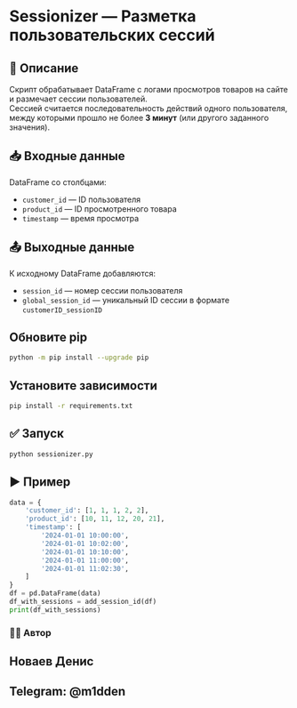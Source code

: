 # Sessionizer — Разметка пользовательских сессий

## 📌 Описание

Скрипт обрабатывает DataFrame с логами просмотров товаров на сайте и размечает сессии пользователей.  
Сессией считается последовательность действий одного пользователя, между которыми прошло не более **3 минут** (или другого заданного значения).

## 📥 Входные данные

DataFrame со столбцами:

- `customer_id` — ID пользователя
- `product_id` — ID просмотренного товара
- `timestamp` — время просмотра

## 📤 Выходные данные

К исходному DataFrame добавляются:

- `session_id` — номер сессии пользователя
- `global_session_id` — уникальный ID сессии в формате `customerID_sessionID`

## Обновите pip

```bash
python -m pip install --upgrade pip
```

## Установите зависимости

```bash
pip install -r requirements.txt
```
## ✅ Запуск

```bash
python sessionizer.py
```

## ▶ Пример

```python
data = {
    'customer_id': [1, 1, 1, 2, 2],
    'product_id': [10, 11, 12, 20, 21],
    'timestamp': [
        '2024-01-01 10:00:00',
        '2024-01-01 10:02:00',
        '2024-01-01 10:10:00',
        '2024-01-01 11:00:00',
        '2024-01-01 11:02:30',
    ]
}
df = pd.DataFrame(data)
df_with_sessions = add_session_id(df)
print(df_with_sessions)
```

### 👨‍💻 Автор
## Новаев Денис
## Telegram: @m1dden
